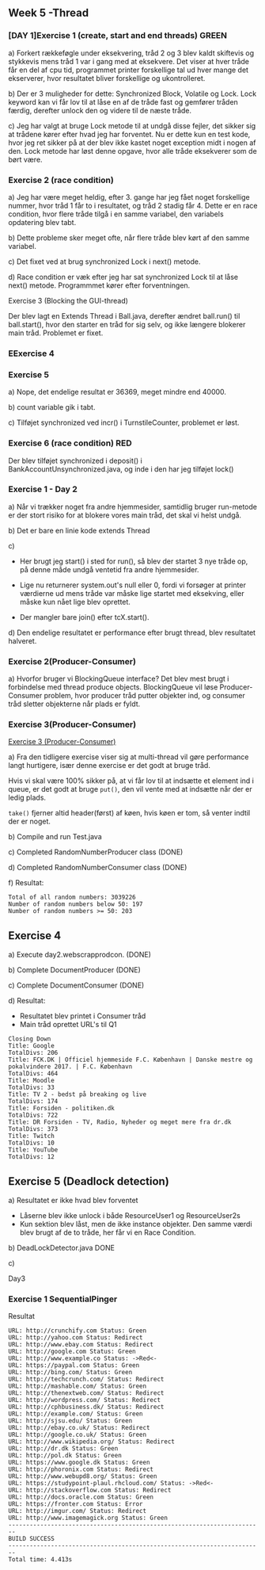 ## Week 5 -Thread

### [DAY 1]Exercise 1 (create, start and end threads) GREEN 

a) Forkert rækkeføgle under eksekvering, tråd 2 og 3 blev kaldt skiftevis og stykkevis mens tråd 1 var i gang med at eksekvere. Det viser at hver tråde får en del af cpu tid, programmet printer forskellige tal ud hver mange det ekserverer, hvor resultatet bliver forskellige og ukontrolleret.

b) Der er 3 muligheder for dette: Synchronized Block, Volatile og Lock. Lock keyword kan vi får lov til at låse en af de tråde fast og gemfører tråden færdig, derefter unlock den og videre til de næste tråde.

c) Jeg har valgt at bruge Lock metode til at undgå disse fejler, det sikker sig at trådene kører efter hvad jeg har forventet. Nu er dette kun en test kode, hvor jeg ret sikker på at der blev ikke kastet noget exception midt i nogen af den. Lock metode har løst denne opgave, hvor alle tråde eksekverer som de børt være. 


### Exercise 2 (race condition)

a) Jeg har være meget heldig, efter 3. gange har jeg fået noget forskellige nummer, hvor tråd 1 får to i resultatet, og tråd 2 stadig får 4. Dette er en race condition, hvor flere tråde tilgå i en samme variabel, den variabels opdatering blev tabt.

b) Dette probleme sker meget ofte, når flere tråde blev kørt af den samme variabel.

c) Det fixet ved at brug synchronized Lock i next() metode.

d) Race condition er væk efter jeg har sat synchronized Lock til at låse next() metode. Programmmet kører efter forventningen.  

Exercise 3 (Blocking the GUI-thread)

Der blev lagt en Extends Thread i Ball.java, derefter ændret ball.run() til ball.start(), hvor den starter en tråd for sig selv, og ikke længere blokerer main tråd. Problemet er fixet.


### EExercise 4

### Exercise 5

a) Nope, det endelige resultat er 36369, meget mindre end 40000.

b) count variable gik i tabt.

c) Tilføjet synchronized ved incr() i TurnstileCounter, problemet er løst.

### Exercise 6 (race condition) RED

Der blev tilføjet synchronized i deposit() i BankAccountUnsynchronized.java, og inde i den har jeg tilføjet lock()

### Exercise 1 - Day 2

a) Når vi trækker noget fra andre hjemmesider, samtidlig bruger run-metode er der stort risiko for at blokere vores main tråd, det skal vi helst undgå. 

b) Det er bare en linie kode extends Thread 

c) 
- Her brugt jeg start() i sted for run(), så blev der startet 3 nye tråde op, på denne måde undgå ventetid fra andre hjemmesider. 
- Lige nu returnerer system.out's null eller 0, fordi vi forsøger at printer værdierne ud mens tråde var måske lige startet med eksekving, eller måske kun nået lige blev oprettet. 

- Der mangler bare join() efter tcX.start(). 

d) Den endelige resultatet er performance efter brugt thread, blev resultatet halveret. 


### Exercise 2(Producer-Consumer) 

a) Hvorfor bruger vi BlockingQueue interface?
Det blev mest brugt i forbindelse med thread produce objects. BlockingQueue vil løse Producer-Consumer problem, hvor producer tråd putter objekter ind, og consumer tråd sletter objekterne når plads er fyldt. 

### Exercise 3(Producer-Consumer) 

[Exercise 3 (Producer-Consumer)](https://github.com/xuzhenyang85/StudyPointExercise-Thread/tree/master/src/main/java/day2/rndnumberprodcon)

a) Fra den tidligere exercise viser sig at multi-thread vil gøre performance langt hurtigere, især denne exercise er det godt at bruge tråd. 

 Hvis vi skal være 100% sikker på, at vi får lov til at indsætte et element ind i queue, er det godt at bruge `put()`, den vil vente med at indsætte når der er ledig plads.

 `take()` fjerner altid header(først) af køen, hvis køen er tom, så venter indtil der er noget.

b) Compile and run Test.java

c) Completed RandomNumberProducer class (DONE)

d) Completed RandomNumberConsumer class (DONE)

f) Resultat:
```
Total of all random numbers: 3039226
Number of random numbers below 50: 197
Number of random numbers >= 50: 203
```

## Exercise 4

a) Execute day2.webscrapprodcon. (DONE)

b) Complete DocumentProducer (DONE)

c) Complete DocumentConsumer (DONE)

d) Resultat:

- Resultatet blev printet i Consumer tråd
- Main tråd oprettet URL's til Q1
```
Closing Down
Title: Google
TotalDivs: 206
Title: FCK.DK | Officiel hjemmeside F.C. København | Danske mestre og pokalvindere 2017. | F.C. København
TotalDivs: 464
Title: Moodle
TotalDivs: 33
Title: TV 2 - bedst på breaking og live
TotalDivs: 174
Title: Forsiden - politiken.dk
TotalDivs: 722
Title: DR Forsiden - TV, Radio, Nyheder og meget mere fra dr.dk
TotalDivs: 373
Title: Twitch
TotalDivs: 10
Title: YouTube
TotalDivs: 12
```

## Exercise 5 (Deadlock detection)

a) Resultatet er ikke hvad blev forventet
- Låserne blev ikke unlock i både ResourceUser1 og ResourceUser2s 
- Kun sektion blev låst, men de ikke instance objekter. Den samme værdi blev brugt af de to tråde, her får vi en Race Condition.

b) DeadLockDetector.java DONE

c)

Day3

### Exercise 1 SequentialPinger
Resultat
```
URL: http://crunchify.com Status: Green
URL: http://yahoo.com Status: Redirect
URL: http://www.ebay.com Status: Redirect
URL: http://google.com Status: Green
URL: http://www.example.co Status: ->Red<-
URL: https://paypal.com Status: Green
URL: http://bing.com/ Status: Green
URL: http://techcrunch.com/ Status: Redirect
URL: http://mashable.com/ Status: Green
URL: http://thenextweb.com/ Status: Redirect
URL: http://wordpress.com/ Status: Redirect
URL: http://cphbusiness.dk/ Status: Redirect
URL: http://example.com/ Status: Green
URL: http://sjsu.edu/ Status: Green
URL: http://ebay.co.uk/ Status: Redirect
URL: http://google.co.uk/ Status: Green
URL: http://www.wikipedia.org/ Status: Redirect
URL: http://dr.dk Status: Green
URL: http://pol.dk Status: Green
URL: https://www.google.dk Status: Green
URL: http://phoronix.com Status: Redirect
URL: http://www.webupd8.org/ Status: Green
URL: https://studypoint-plaul.rhcloud.com/ Status: ->Red<-
URL: http://stackoverflow.com Status: Redirect
URL: http://docs.oracle.com Status: Green
URL: https://fronter.com Status: Error
URL: http://imgur.com/ Status: Redirect
URL: http://www.imagemagick.org Status: Green
------------------------------------------------------------------------
BUILD SUCCESS
------------------------------------------------------------------------
Total time: 4.413s
```



